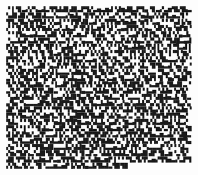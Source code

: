 ▝▐▝▉▃▞▞▚▃▟▃▜▜▟▟▊▟▉▃▛▜▞▃▅▃▆▟▝▟▆▟█▃▛▜▄▝▊▃▞▃▆▜▙▜▙▃▚▟▊▟▊▞▜▟▉▟▃▃▚▃▃▞▆▟▄▝▉▜▚▞▞▝▃▞▚▝▃▞▜▝▅▟▄▞▞▟▜▃▅▃▜▝▜▜▃▜▙▞▆▜▜▟▝▞▄▟▝▝▐▜▛▟▊▃▟▝▃▜▜▜▅▜▅▟▅▝▆▜▝▃▄▝▝▝▚▟▐▞▅▞▝▝▊▞▙▜▞▛▇▟▞▃▞▃▙▃▛▝▛▟▐▃▆▜▝▟▝▃▄▟▜▜▚▞▄▃▝▟▛▞▅▝▆▛▇▝▝▝▐▜▅▃▄▟▃▃▚▟▉▝▟▝▛▃▆▃▛▝▊▟▅▝▚▞▝▃▝▃▄▛▐▟▐▜▄▝▉▟▝▞▄▃▙▝▃▃▙▟▚▃▙▜▛▜▃▞▃▃▜▝▃▝▄▃▃▝▛▞▚▃▚▃▛▟▞▟▄▃▚▞▚▟▞▝▜▟█▃▄▟▛▞▅▝▅▞▛▝▊▝▉▛▐▝▄▟▅▜▝▝▝▞▛▝▄▝▞▝▐▞▆▃▟▟▆▞▛▟▐▝▃▜▝▜▃▟▐▝▉▜▞▛▐▝▜▝▊▝▉▃▅▜▟▜▄▟▃▛▐▞▞▟▆▝▝▜▛▝▐▜▝▟▚▞▟▝█▝▐▝▜▝▇▞▛▜▜▞▃▝▊▝▃▜▝▜▞▟▐▜▜▟▄▞▃▃▅▝▟▞▚▜▃▝█▞▝▝▟▞▟▃▚▜▙▃▃▞▟▞▝▜▅▝▄▝▝▝▃▟▉▝▄▃▛▞▛▝▉▞▟▃▚▟▐▞▜▃▛▝▛▃▟▞▝▟▃▝▉▜▙▃▟▝▅▞▃▝▚▞▞▟▛▟▜▟▝▃▞▟▐▃▃▃▚▟▇▟▄▝▇▝█▞▟▞▚▝▟▞▃▝▇▝▃▃▝▜▄▞▚▝▚▜▅▃▜▝▞▜▙▞▟▝▜▞▚▞▝▜▚▟▄▃▙▝█▝▜▃▚▃▅▝▉▃▃▞▟▝█▟▜▝▊▝▅▞▜▟▉▝▜▞▚▜▙▜▄▟▇▞▃▝▐▃▟▛▐▟█▜▚▜▝▟▞▛▇▜▚▝▊▟█▜▟▝▚▃▆▜▃▜▙▟▊▃▝▃▜▞▚▟▛▝▊▜▚▟▉▃▝▝▞▟▞▜▄▃▃▜▟▟▆▝▉▞▚▟▆▜▜▝▐▃▅▝▟▟▅▝▅▜▞▝▄▟▞▟▆▟▝▞▆▛▐▃▄▞▟▟▉▜▄▞▙▞▆▝▆▟▃▃▜▝▃▃▃▝▛▜▝▟█▟▅▃▙▝▉▃▄▜▅▝▚▃▃▃▟▛▇▞▛▟▛▛▇▝▊▜▃▜▄▃▙▟▆▞▃▞▅▞▄▟▟▞▚▞▄▜▞▃▝▜▄▞▄▟▛▝▟▟▜▃▛▜▝▝▝▜▜▝▜▜▄▃▙▜▟▝▝▃▛▝▛▞▚▟▟▝█▜▙▜▄▞▟▝▞▞▅▟▆▝▛▜▚▜▅▃▞▞▚▟▆▜▃▜▚▝▄▟█▜▙▜▙▟▉▝▟▞▆▃▞▃▝▃▜▝▝▛▇▜▟▜▜▜▅▞▜▟▃▝▝▝▉▞▅▝▛▝▅▟▄▜▜▛▇▃▅▞▟▃▙▝▄▟▚▝▇▃▟▜▛▜▞▟▃▟▆▟▝▟▃▞▛▜▞▝▐▝▝▝▊▟▄▃▚▟▛▃▜▟▛▃▝▟▃▜▙▜▙▃▆▞▛▃▞▟▄▝▅▝▆▞▃▜▚▞▅▝▇▟▐▟▚▛▇▞▃▞▛▃▃▟▐▞▃▝▄▜▅▜▛▜▛▟▛▞▃▞▄▟▜▜▚▛▇▜▅▃▆▃▟▞▝▟█▃▝▜▃▜▃▃▆▜▜▃▛▟▃▟▞▟▛▝▄▟▉▞▙▛▇▟▇▞▄▝▐▞▙▜▜▃▜▜▞▝▃▞▜▝▛▜▄▞▅▝▝▞▜▝▜▜▙▟▉▃▃▃▙▞▟▟▇▃▜▟▚▜▃▃▅▃▙▛▐▜▚▝▚▃▃▃▛▝▞▝▝▟▃▞▆▞▜▟▚▃▚▟▊▜▙▜▙▟▝▞▜▝▊▃▛▃▝▟▟▞▙▟▟▃▜▟▄▟▊▟▛▝▉▃▆▝▃▜▞▟█▝▛▜▟▞▄▟▆▃▛▃▄▜▜▜▙▃▛▃▚▟▇▃▆▛▐▝▝▝▜▃▜▞▛▃▅▞▜▜▅▃▞▃▛▜▞▞▙▃▜▞▃▝█▝▃▃▆▃▅▛▐▞▅▜▄▃▙▜▙▟▃▜▉▜▉
